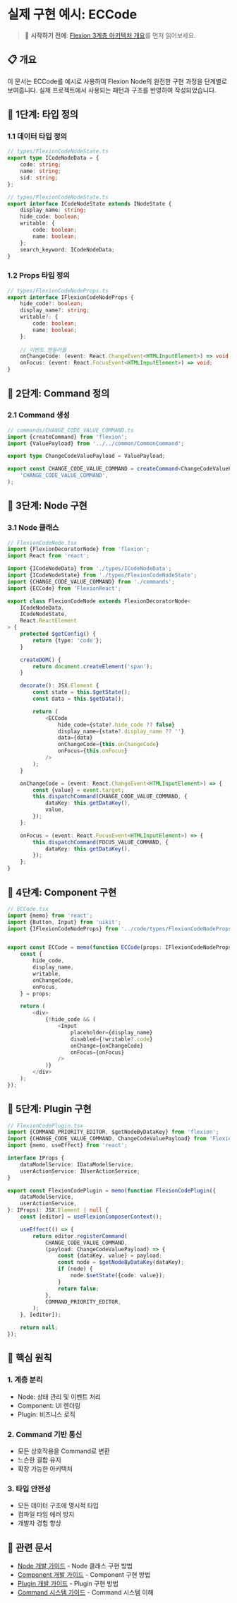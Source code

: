 # 실제 구현 예시: ECCode

> 📖 **시작하기 전에**: [Flexion 3계층 아키텍처 개요](./02-architecture-overview.md)를 먼저 읽어보세요.

## 📋 개요

이 문서는 ECCode를 예시로 사용하여 Flexion Node의 완전한 구현 과정을 단계별로 보여줍니다. 실제 프로젝트에서 사용되는 패턴과 구조를 반영하여 작성되었습니다.

## 🔧 1단계: 타입 정의

### 1.1 데이터 타입 정의

```typescript
// types/FlexionCodeNodeState.ts
export type ICodeNodeData = {
    code: string;
    name: string;
    sid: string;
};

// types/FlexionCodeNodeState.ts
export interface ICodeNodeState extends INodeState {
    display_name: string;
    hide_code: boolean;
    writable: {
        code: boolean;
        name: boolean;
    };
    search_keyword: ICodeNodeData;
}
```

### 1.2 Props 타입 정의

```typescript
// types/FlexionCodeNodeProps.ts
export interface IFlexionCodeNodeProps {
    hide_code?: boolean;
    display_name?: string;
    writable?: {
        code: boolean;
        name: boolean;
    };
    
    // 이벤트 핸들러들
    onChangeCode: (event: React.ChangeEvent<HTMLInputElement>) => void;
    onFocus: (event: React.FocusEvent<HTMLInputElement>) => void;
}
```

## 🔧 2단계: Command 정의

### 2.1 Command 생성

```typescript
// commands/CHANGE_CODE_VALUE_COMMAND.ts
import {createCommand} from 'flexion';
import {ValuePayload} from '../../common/CommonCommand';

export type ChangeCodeValuePayload = ValuePayload;

export const CHANGE_CODE_VALUE_COMMAND = createCommand<ChangeCodeValuePayload>(
    'CHANGE_CODE_VALUE_COMMAND',
);
```

## 🔧 3단계: Node 구현

### 3.1 Node 클래스

```typescript
// FlexionCodeNode.tsx
import {FlexionDecoratorNode} from 'flexion';
import React from 'react';

import {ICodeNodeData} from './types/ICodeNodeData';
import {ICodeNodeState} from './types/FlexionCodeNodeState';
import {CHANGE_CODE_VALUE_COMMAND} from './commands';
import {ECCode} from 'FlexionReact';

export class FlexionCodeNode extends FlexionDecoratorNode<
    ICodeNodeData,
    ICodeNodeState,
    React.ReactElement
> {
    protected $getConfig() {
        return {type: 'code'};
    }

    createDOM() {
        return document.createElement('span');
    }

    decorate(): JSX.Element {
        const state = this.$getState();
        const data = this.$getData();

        return (
            <ECCode
                hide_code={state?.hide_code ?? false}
                display_name={state?.display_name ?? ''}
                data={data}
                onChangeCode={this.onChangeCode}
                onFocus={this.onFocus}
            />
        );
    }

    onChangeCode = (event: React.ChangeEvent<HTMLInputElement>) => {
        const {value} = event.target;
        this.dispatchCommand(CHANGE_CODE_VALUE_COMMAND, {
            dataKey: this.getDataKey(),
            value,
        });
    };

    onFocus = (event: React.FocusEvent<HTMLInputElement>) => {
        this.dispatchCommand(FOCUS_VALUE_COMMAND, {
            dataKey: this.getDataKey(),
        });
    };
}
```

## 🔧 4단계: Component 구현


```typescript
// ECCode.tsx
import {memo} from 'react';
import {Button, Input} from 'uikit';
import {IFlexionCodeNodeProps} from '../code/types/FlexionCodeNodeProps';


export const ECCode = memo(function ECCode(props: IFlexionCodeNodeProps) {
    const {
        hide_code,
        display_name,
        writable,
        onChangeCode,
        onFocus,
    } = props;

    return (
        <div>
            {!hide_code && (
                <Input
                    placeholder={display_name}
                    disabled={!writable?.code}
                    onChange={onChangeCode}
                    onFocus={onFocus}
                />
            )}
        </div>
    );
});
```

## 🔧 5단계: Plugin 구현


```typescript
// FlexionCodePlugin.tsx
import {COMMAND_PRIORITY_EDITOR, $getNodeByDataKey} from 'flexion';
import {CHANGE_CODE_VALUE_COMMAND, ChangeCodeValuePayload} from 'FlexionNode';
import {memo, useEffect} from 'react';

interface IProps {
    dataModelService: IDataModelService;
    userActionService: IUserActionService;
}

export const FlexionCodePlugin = memo(function FlexionCodePlugin({
    dataModelService,
    userActionService,
}: IProps): JSX.Element | null {
    const [editor] = useFlexionComposerContext();

    useEffect(() => {
        return editor.registerCommand(
            CHANGE_CODE_VALUE_COMMAND,
            (payload: ChangeCodeValuePayload) => {
                const {dataKey, value} = payload;
                const node = $getNodeByDataKey(dataKey);
                if (node) {
                    node.$setState({code: value});
                }
                return false;
            },
            COMMAND_PRIORITY_EDITOR,
        );
    }, [editor]);

    return null;
});
```

## 🎯 핵심 원칙

### 1. 계층 분리
- Node: 상태 관리 및 이벤트 처리
- Component: UI 렌더링
- Plugin: 비즈니스 로직

### 2. Command 기반 통신
- 모든 상호작용을 Command로 변환
- 느슨한 결합 유지
- 확장 가능한 아키텍처

### 3. 타입 안전성
- 모든 데이터 구조에 명시적 타입
- 컴파일 타임 에러 방지
- 개발자 경험 향상

## 🔗 관련 문서

- [Node 개발 가이드](./04-node-development.md) - Node 클래스 구현 방법
- [Component 개발 가이드](./05-component-development.md) - Component 구현 방법
- [Plugin 개발 가이드](./07-plugin-development.md) - Plugin 구현 방법
- [Command 시스템 가이드](./06-command-system.md) - Command 시스템 이해
